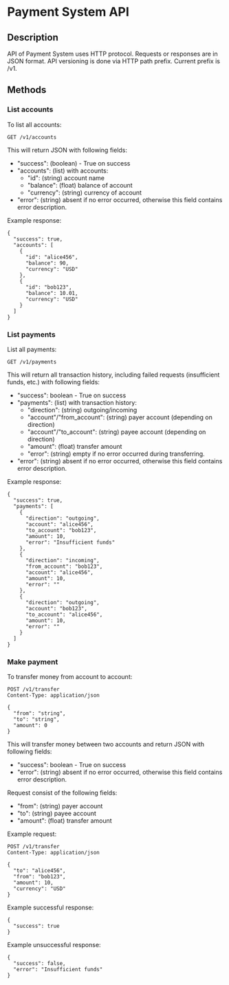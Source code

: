 # Payment System API

## Description

API of Payment System uses HTTP protocol.
Requests or responses are in JSON format.
API versioning is done via HTTP path prefix.
Current prefix is /v1.

## Methods

### List accounts

To list all accounts:

    GET /v1/accounts

This will return JSON with following fields:
- "success": (boolean) - True on success
- "accounts": (list) with accounts:
  * "id": (string) account name
  * "balance": (float) balance of account
  * "currency": (string) currency of account
- "error": (string) absent if no error occurred, otherwise 
this field contains error description.

Example response:

    {
      "success": true,
      "accounts": [
        {
          "id": "alice456",
          "balance": 90,
          "currency": "USD"
        },
        {
          "id": "bob123",
          "balance": 10.01,
          "currency": "USD"
        }
      ]
    }

### List payments

List all payments:

    GET /v1/payments

This will return all transaction history, including
failed requests (insufficient funds, etc.) with following fields:
- "success": boolean - True on success
- "payments": (list) with transaction history:
  * "direction": (string) outgoing/incoming
  * "account"/"from_account": (string) payer account (depending on direction)
  * "account"/"to_account": (string) payee account (depending on direction)
  * "amount": (float) transfer amount
  * "error": (string) empty if no error occurred during transferring.
- "error": (string) absent if no error occurred, otherwise 
this field contains error description.

Example response:

    {
      "success": true,
      "payments": [
        {
          "direction": "outgoing",
          "account": "alice456",
          "to_account": "bob123",
          "amount": 10,
          "error": "Insufficient funds"
        },
        {
          "direction": "incoming",
          "from_account": "bob123",
          "account": "alice456",
          "amount": 10,
          "error": ""
        },
        {
          "direction": "outgoing",
          "account": "bob123",
          "to_account": "alice456",
          "amount": 10,
          "error": ""
        }
      ]
    }

### Make payment

To transfer money from account to account:

    POST /v1/transfer
    Content-Type: application/json
    
    {
      "from": "string",
      "to": "string",
      "amount": 0
    }

This will transfer money between two accounts and return
JSON with following fields:
- "success": boolean - True on success
- "error": (string) absent if no error occurred, otherwise 
this field contains error description.

Request consist of the following fields:
- "from": (string) payer account
- "to": (string) payee account
- "amount": (float) transfer amount

Example request:

    POST /v1/transfer
    Content-Type: application/json
    
    {
      "to": "alice456",
      "from": "bob123",
      "amount": 10,
      "currency": "USD"
    }

Example successful response:

    {
      "success": true
    }

Example unsuccessful response:

    {
      "success": false,
      "error": "Insufficient funds"
    }
